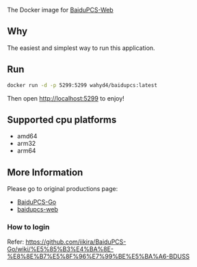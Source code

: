 The Docker image for [BaiduPCS-Web](https://github.com/liuzhuoling2011/baidupcs-web)

## Why

The easiest and simplest way to run this application.

## Run

```bash
docker run -d -p 5299:5299 wahyd4/baidupcs:latest
```

Then open <http://localhost:5299> to enjoy!

## Supported cpu platforms

* amd64
* arm32
* arm64

## More Information

Please go to original productions page:
* [BaiduPCS-Go](https://github.com/iikira/BaiduPCS-Go)
* [baidupcs-web](https://github.com/liuzhuoling2011/baidupcs-web)

### How to login

Refer: https://github.com/iikira/BaiduPCS-Go/wiki/%E5%85%B3%E4%BA%8E-%E8%8E%B7%E5%8F%96%E7%99%BE%E5%BA%A6-BDUSS





